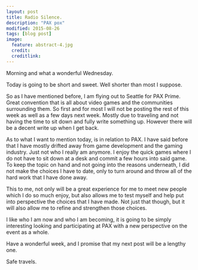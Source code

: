 ```yaml
---
layout: post
title: Radio Silence.
description: "PAX pox"
modified: 2015-08-26
tags: [blog post]
image:
  feature: abstract-4.jpg
  credit:
  creditlink:
---
```


Morning and what a wonderful Wednesday.

Today is going to be short and sweet. Well shorter than most I suppose.

So as I have mentioned before, I am flying out to Seattle for PAX Prime. Great convention that is all about video games and the communities surrounding them. So first and for most I will not be posting the rest of this week as well as a few days next week. Mostly due to traveling and not having the time to sit down and fully write something up. However there will be a decent write up when I get back.

As to what I want to mention today, is in relation to PAX. I have said before that I have mostly drifted away from game development and the gaming industry. Just not who I really am anymore. I enjoy the quick games where I do not have to sit down at a desk and commit a few hours into said game. To keep the topic on hand and not going into the reasons underneath, I did not make the choices I have to date, only to turn around and throw all of the hard work that I have done away.

This to me, not only will be a great experience for me to meet new people which I do so much enjoy, but also allows me to test myself and help put into perspective the choices that I have made. Not just that though, but it will also allow me to refine and strengthen those choices.

I like who I am now and who I am becoming, it is going to be simply interesting looking and participating at PAX with a new perspective on the event as a whole.

Have a wonderful week, and I promise that my next post will be a lengthy one. 

Safe travels.
